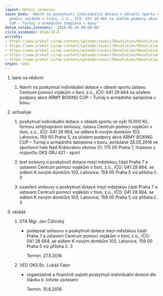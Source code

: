 ```yaml
---
layout: detail_usneseni
nazev_bodu: 'Návrh na poskytnutí individuální dotace v oblasti sportu ústavu Centrum
  pomoci vojákům v tísni, z.ú., IČO: 041 28 664 za účelem podpory akce ARMY BOXING
  CUP – Turnaj o armádního šampióna v boxu'
datum_vzniku_usneseni: '2016-05-24 00:00:00'
cislo_usneseni: 0534/16-R
prilohy:
- https://www.praha7.cz/wp-content/uploads/councilResolution/Resolutions/27755/export/D_Individualni_dotace__Centrum_pomoci_vojakum_v_tisniverejna~63741.doc
- https://www.praha7.cz/wp-content/uploads/councilResolution/Resolutions/27755/export/Centrumpomocivojakumvtisnizu_Zadostoposkytnutiindividualnidotace~63740.doc
- https://www.praha7.cz/wp-content/uploads/councilResolution/Resolutions/27755/export/S_Smlouva_o_poskytnuti_dotace_individualni_ARMY_BOXING_CUP11126~63739.doc
- https://www.praha7.cz/wp-content/uploads/councilResolution/Resolutions/27755/export/OR_Centrumpomocivojakumvtisni~63738.pdf
- https://www.praha7.cz/wp-content/uploads/councilResolution/Resolutions/27755/export/export~298619.pdf
organ: rada
---
```

<ol class="urzList_view" id="urzList">
<li id="" class="urzClass1"><span name="1">bere na vědomí</span> 
<ol class="urzOlClass">
<li id="" class="urzClass2" style="TEXT-ALIGN: left"><span><p>Návrh na poskytnutí individuální dotace v oblasti sportu ústavu Centrum pomoci vojákům v tísni, z.ú., IČO: 041 28 664 za účelem podpory akce ARMY BOXING CUP – Turnaj o armádního šampióna v boxu</p></span></li></ol></li>
<li id="" class="urzClass1"><span name="24">schvaluje</span> 
<ol class="urzOlClass">
<li id="" class="urzClass2" style="TEXT-ALIGN: left"><span><p>poskytnutí individuální dotace&nbsp;v oblasti sportu ve výši 15.000 Kč, formou veřejnoprávní smlouvy, ústavu Centrum pomoci vojákům v tísni, z.ú., IČO: 041 28 664, se sídlem K novým domkům 103, Lahovice, 159 00 Praha 5, za účelem podpory akce ARMY BOXING CUP – Turnaj o armádního šampióna v boxu, pořádané 28.05.2016 ve sportovní hale Nad Královskou oborou 51, 170 00 Praha 7, hrazeno z rozpočtu OKS ORJ 421 - sport</p></span></li>
<li id="" class="urzClass2" style="TEXT-ALIGN: left"><span><p>text smlouvy o poskytnutí dotace mezi městskou částí Praha 7 a ústavem Centrum pomoci vojákům v tísni, z.ú., IČO: 041 28 664, se sídlem K novým domkům 103, Lahovice, 159 00 Praha 5 viz příloha č. 3</p></span></li>
<li id="" class="urzClass2" style="TEXT-ALIGN: left"><span><p>uzavření smlouvy o poskytnutí dotace mezi městskou částí Praha 7 a ústavem Centrum pomoci vojákům v tísni, z.ú., IČO: 041 28 664, se sídlem K novým domkům 103, Lahovice, 159 00 Praha 5 viz příloha č. 3</p></span></li></ol></li><li class="urzClass1" id="urzUkoly"><span name="1">ukládá</span><ol class="urzOlClass"><li class="urzClass2"><span><p>STA Mgr. Jan Čižinský</p></span><ul class="urzUlClass"><li class="urzClass3"><span><p>podepsat smlouvu o poskytnutí dotace mezi městskou částí Praha 7 a ústavem Centrum pomoci vojákům v tísni, z.ú., IČO: 041 28 664, se sídlem K novým domkům 103, Lahovice, 159 00 Praha 5 viz příloha č. 3</p></span><span class="urzUkolTermin">  Termín:&nbsp;27.5.2016</span></li></ul></li><li class="urzClass2"><span><p>VED OKS Bc. Lukáš Fátor</p></span><ul class="urzUlClass"><li class="urzClass3"><span><p>organizačně a finančně zajistit poskytnutí individuální dotace dle článku II. tohoto usnesení</p></span><span class="urzUkolTermin">  Termín:&nbsp;10.6.2016</span></li></ul></li></ol></li>
</ol>